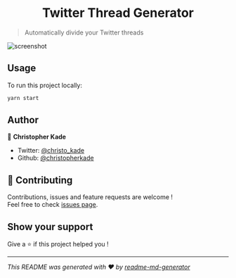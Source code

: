 <h1 align="center">Twitter Thread Generator</h1>

> Automatically divide your Twitter threads

![screenshot](https://user-images.githubusercontent.com/15229355/60136223-e4775500-97a3-11e9-9c9b-bc63201fd601.png)

## Usage

To run this project locally:

```sh
yarn start
```

## Author

👤 **Christopher Kade**

* Twitter: [@christo_kade](https://twitter.com/christo_kade)
* Github: [@christopherkade](https://github.com/christopherkade)

## 🤝 Contributing

Contributions, issues and feature requests are welcome !<br />Feel free to check [issues page](https://github.com/christopherkade/twitter-thread-generator/issues).

## Show your support

Give a ⭐️ if this project helped you !

***
_This README was generated with ❤️ by [readme-md-generator](https://github.com/kefranabg/readme-md-generator)_

